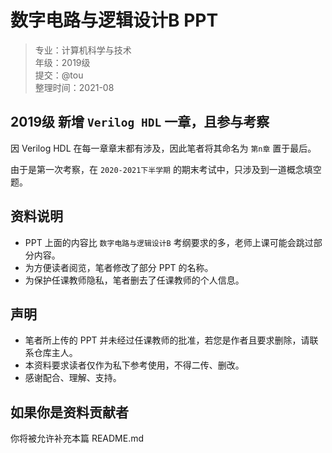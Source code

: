 # 数字电路与逻辑设计B PPT

> 专业：计算机科学与技术  
> 年级：2019级  
> 提交：@tou  
> 整理时间：2021-08

## 2019级 新增 `Verilog HDL` 一章，且参与考察

因 Verilog HDL 在每一章章末都有涉及，因此笔者将其命名为 `第n章` 置于最后。

由于是第一次考察，在 `2020-2021下半学期` 的期末考试中，只涉及到一道概念填空题。

## 资料说明

- PPT 上面的内容比 `数字电路与逻辑设计B` 考纲要求的多，老师上课可能会跳过部分内容。
- 为方便读者阅览，笔者修改了部分 PPT 的名称。
- 为保护任课教师隐私，笔者删去了任课教师的个人信息。

## 声明

- 笔者所上传的 PPT 并未经过任课教师的批准，若您是作者且要求删除，请联系仓库主人。
- 本资料要求读者仅作为私下参考使用，不得二传、删改。
- 感谢配合、理解、支持。

## 如果你是资料贡献者

你将被允许补充本篇 README.md
